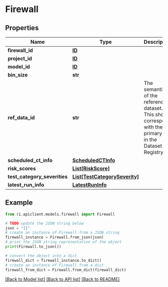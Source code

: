 # Firewall


## Properties

Name | Type | Description | Notes
------------ | ------------- | ------------- | -------------
**firewall_id** | [**ID**](ID.md) |  | [optional] 
**project_id** | [**ID**](ID.md) |  | [optional] 
**model_id** | [**ID**](ID.md) |  | [optional] 
**bin_size** | **str** |  | [optional] 
**ref_data_id** | **str** | The semantic ID of the reference dataset. This should correspond with the primary key in the Dataset Registry. | [optional] 
**scheduled_ct_info** | [**ScheduledCTInfo**](ScheduledCTInfo.md) |  | [optional] 
**risk_scores** | [**List[RiskScore]**](RiskScore.md) |  | [optional] 
**test_category_severities** | [**List[TestCategorySeverity]**](TestCategorySeverity.md) |  | [optional] 
**latest_run_info** | [**LatestRunInfo**](LatestRunInfo.md) |  | [optional] 

## Example

```python
from ri.apiclient.models.firewall import Firewall

# TODO update the JSON string below
json = "{}"
# create an instance of Firewall from a JSON string
firewall_instance = Firewall.from_json(json)
# print the JSON string representation of the object
print(Firewall.to_json())

# convert the object into a dict
firewall_dict = firewall_instance.to_dict()
# create an instance of Firewall from a dict
firewall_from_dict = Firewall.from_dict(firewall_dict)
```
[[Back to Model list]](../README.md#documentation-for-models) [[Back to API list]](../README.md#documentation-for-api-endpoints) [[Back to README]](../README.md)

